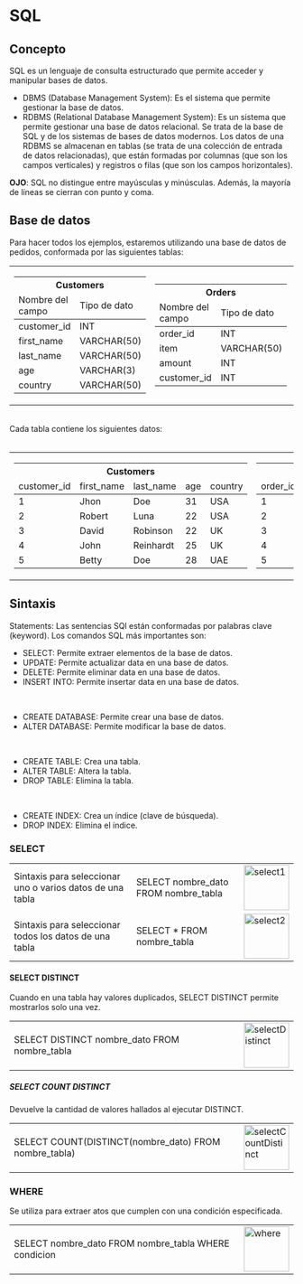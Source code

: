 # SQL

## **Concepto**
<p>SQL es un lenguaje de consulta estructurado que permite acceder y manipular bases de datos.
<br>
     
- DBMS (Database Management System): Es el sistema que permite gestionar la base de datos. 
- RDBMS (Relational Database Management System): Es un sistema que permite gestionar una base de datos relacional. Se trata de la base de SQL y de los sistemas de bases de datos modernos.
     Los datos de una RDBMS se almacenan en tablas (se trata de una colección de entrada de datos relacionadas), que están formadas por columnas (que son los campos verticales) y registros o filas (que son los campos horizontales). <br>

**OJO**: SQL no distingue entre mayúsculas y minúsculas. Además, la mayoría de líneas se cierran con punto y coma. 

</p>

## Base de datos
<p>
Para hacer todos los ejemplos, estaremos utilizando una base de datos de pedidos, conformada por las siguientes tablas:
<br>

<table>
     <tr>
          <td>
               <table>
                    <thead>
                         <tr>
                              <th colspan="2" style="text-align: center;">Customers</th>
                         </tr>
                         <tr>
                              <td>Nombre del campo</td>
                              <td>Tipo de dato</td>
                         </tr>
                    </thead>
                    <tbody>
                         <tr>
                              <td>customer_id</td>
                              <td>INT</td>
                         </tr>
                         <tr>
                              <td>first_name</td>
                              <td>VARCHAR(50)</td>
                         </tr>
                         <tr>
                              <td>last_name</td>
                              <td>VARCHAR(50)</td>
                         </tr>
                         <tr>
                              <td>age</td>
                         <td>VARCHAR(3)</td>
                         </tr>
                         <tr>
                              <td>country</td>
                              <td>VARCHAR(50)</td>
                         </tr>
                    </tbody>
               </table>
          </td>
          <td>
               <table>
                    <thead>
                         <tr>
                              <th colspan="2" style="text-align: center;">Orders</th>
                         </tr>
                         <tr>
                              <td>Nombre del campo</td>
                              <td>Tipo de dato</td>
                         </tr>
                    </thead>
                    <tbody>
                         <tr>
                              <td>order_id</td>
                              <td>INT</td>
                         </tr>
                         <tr>
                              <td>item</td>
                              <td>VARCHAR(50)</td>
                         </tr>
                         <tr>
                              <td>amount</td>
                              <td>INT</td>
                         </tr>
                         <tr>
                              <td>customer_id</td>
                              <td>INT</td>
                         </tr>
                    </tbody>
               </table>
          </td>
          <td>
               <table>
                    <thead>
                         <tr>
                              <th colspan="2" style="text-align: center;">Shippings</th>
                         </tr>
                         <tr>
                              <td>Nombre del campo</td>
                              <td>Tipo de dato</td>
                         </tr>
                    </thead>
                    <tbody>
                         <tr>
                              <td>shipping_id</td>
                              <td>INT</td>
                         </tr>
                         <tr>
                              <td>status</td>
                              <td>VARCHAR(20)</td>
                         </tr>
                         <tr>
                              <td>customer</td>
                              <td>INT</td>
                         </tr>
                    </tbody>
               </table>
          </td>
     </tr>
</table>

<br>
Cada tabla contiene los siguientes datos: <br><br>

<table>
     <tr>
          <td>
               <table>
                    <thead>
                         <tr>
                              <th colspan="5" style="text-align: center;">Customers</th>
                         </tr>
                         <tr>
                              <td>customer_id</td>
                              <td>first_name</td>
                              <td>last_name</td>
                              <td>age</td>
                              <td>country</td>
                         </tr>
                    </thead>
                    <tbody>
                         <tr>
                              <td>1</td>
                              <td>Jhon</td>
                              <td>Doe</td>
                              <td>31</td>
                              <td>USA</td>
                         </tr>
                         <tr>
                              <td>2</td>
                              <td>Robert</td>
                              <td>Luna</td>
                              <td>22</td>
                              <td>USA</td>
                         </tr>
                         <tr>
                              <td>3</td>
                              <td>David</td>
                              <td>Robinson</td>
                              <td>22</td>
                              <td>UK</td>
                         </tr>
                         <tr>
                              <td>4</td>
                              <td>John</td>
                              <td>Reinhardt</td>
                              <td>25</td>
                              <td>UK</td>
                         </tr>
                         <tr>
                              <td>5</td>
                              <td>Betty</td>
                              <td>Doe</td>
                              <td>28</td>
                              <td>UAE</td>
                         </tr>
                    </tbody>
               </table>
          </td>
          <td>
               <table>
                    <thead>
                         <tr>
                              <th colspan="4" style="text-align: center;">Orders</th>
                         </tr>
                         <tr>
                              <td>order_id</td>
                              <td>item</td>
                              <td>amount</td>
                              <td>customer_id</td>
                         </tr>
                    </thead>
                    <tbody>
                         <tr>
                              <td>1</td>
                              <td>Keyboard</td>
                              <td>400</td>
                              <td>4</td>
                         </tr>
                         <tr>
                              <td>2</td>
                              <td>Mouse</td>
                              <td>300</td>
                              <td>4</td>
                         </tr>
                         <tr>
                              <td>3</td>
                              <td>Monitor</td>
                              <td>12000</td>
                              <td>3</td>
                         </tr>
                         <tr>
                              <td>4</td>
                              <td>Keyboard</td>
                              <td>400</td>
                              <td>1</td>
                         </tr>
                         <tr>
                              <td>5</td>
                              <td>Mousepad</td>
                              <td>250</td>
                              <td>2</td>
                         </tr>
                    </tbody>
               </table>
          </td>
          <td>
               <table>
                    <thead>
                         <tr>
                              <th colspan="3" style="text-align: center;">Shippings</th>
                         </tr>
                         <tr>
                              <td>shipping_id</td>
                              <td>status</td>
                              <td>customer</td>
                         </tr>
                    </thead>
                    <tbody>
                         <tr>
                              <td>1</td>
                              <td>Pending</td>
                              <td>2</td>
                         </tr>
                         <tr>
                              <td>2</td>
                              <td>Pending</td>
                              <td>4</td>
                         </tr>
                         <tr>
                              <td>3</td>
                              <td>Delivered</td>
                              <td>3</td>
                         </tr>
                         <tr>
                              <td>4</td>
                              <td>Pending</td>
                              <td>5</td>
                         </tr>
                         <tr>
                              <td>5</td>
                              <td>Delivered</td>
                              <td>1</td>
                         </tr>
                    </tbody>
               </table>
          </td>
     </tr>
</table>

</p>

## Sintaxis
<p>
Statements: Las sentencias SQl están conformadas por palabras clave (keyword).
Los comandos SQL más importantes son: <br>
     
- SELECT: Permite extraer elementos de la base de datos.
- UPDATE: Permite actualizar data en una base de datos.
- DELETE: Permite eliminar data en una base de datos.
- INSERT INTO: Permite insertar data en una base de datos.

<br>

- CREATE DATABASE: Permite crear una base de datos.
- ALTER DATABASE: Permite modificar la base de datos.

<br>
          
- CREATE TABLE: Crea una tabla.
- ALTER TABLE: Altera la tabla.
- DROP TABLE: Elimina la tabla.

<br>
          
- CREATE INDEX: Crea un índice (clave de búsqueda).
- DROP INDEX: Elimina el índice.
</p>


### SELECT
<p>
     <table>
          <tr>
               <td>Sintaxis para seleccionar uno o varios datos de una tabla</td>
               <td>SELECT nombre_dato FROM nombre_tabla</td>
               <td><img src="https://github.com/user-attachments/assets/fd807242-6bf3-4800-aa83-fbab4f2627fac" alt="select1" width="80"></td>
          </tr>
          <tr>
               <td>Sintaxis para seleccionar todos los datos de una tabla</td>
               <td>SELECT * FROM nombre_tabla</td>
               <td><img src="https://github.com/user-attachments/assets/69dd6594-f3d2-45b7-82fb-1af9d7f83e2c" alt="select2" width="80"></td>
          </tr>
     </table>
</p>

#### SELECT DISTINCT
<p>
Cuando en una tabla hay valores duplicados, SELECT DISTINCT permite mostrarlos solo una vez.
<br>

<table>
     <tr>
          <td>SELECT DISTINCT nombre_dato FROM nombre_tabla</td>
          <td><img src="https://github.com/user-attachments/assets/46018758-61ce-41b3-a091-20da53a2eeb2" alt="selectDistinct" width="80"></td>
     </tr>
</table>
</p>

##### SELECT COUNT DISTINCT
<p>
Devuelve la cantidad de valores hallados al ejecutar DISTINCT.
<br>

<table>
     <tr>
          <td>SELECT COUNT(DISTINCT(nombre_dato) FROM nombre_tabla)</td>
          <td><img src="https://github.com/user-attachments/assets/322cbf7d-675b-4688-9c95-ef4ff88adabd" alt="selectCountDistinct" width="80"></td>
     </tr>
</table>
</p>

### WHERE
<p>Se utiliza para extraer atos que cumplen con una condición especificada.</p>

<table>
     <tr>
          <td>SELECT nombre_dato FROM nombre_tabla WHERE condicion</td>
          <td><img src="" alt="where" width="80"></td>
     </tr>
</table>